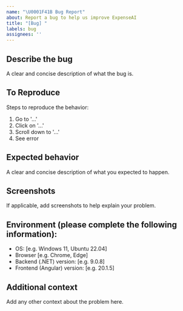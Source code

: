 ```yaml
---
name: "\U0001F41B Bug Report"
about: Report a bug to help us improve ExpenseAI
title: "[Bug] "
labels: bug
assignees: ''
---
```


## Describe the bug
A clear and concise description of what the bug is.

## To Reproduce
Steps to reproduce the behavior:
1. Go to '...'
2. Click on '...'
3. Scroll down to '...'
4. See error

## Expected behavior
A clear and concise description of what you expected to happen.

## Screenshots
If applicable, add screenshots to help explain your problem.

## Environment (please complete the following information):
- OS: [e.g. Windows 11, Ubuntu 22.04]
- Browser [e.g. Chrome, Edge]
- Backend (.NET) version: [e.g. 9.0.8]
- Frontend (Angular) version: [e.g. 20.1.5]

## Additional context
Add any other context about the problem here.
